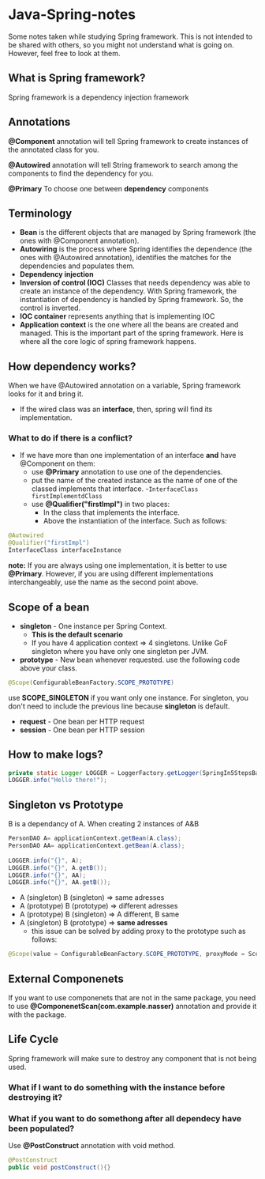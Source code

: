 # Java-Spring-notes
Some notes taken while studying Spring framework. This is not intended to be shared with others, so you might not understand what is going on. However, feel free to look at them.

## What is Spring framework?
Spring framework is a dependency injection framework

## Annotations
**@Component** annotation will tell Spring framework to create instances of the annotated class for you.

**@Autowired** annotation will tell String framework to search among the components to find the dependency for you.

**@Primary** To choose one between **dependency** components 

## Terminology
-   **Bean** is the different objects that are managed by Spring framework (the ones with @Component annotation).
-   **Autowiring** is the process where Spring identifies the dependence (the ones with @Autowired annotation), identifies the matches for the dependencies and populates them.
-   **Dependency injection**
-   **Inversion of control (IOC)** Classes that needs dependency was able to create an instance of the dependency. With Spring framework, the instantiation of dependency is handled by Spring framework. So, the control is inverted.
-   **IOC container** represents anything that is implementing IOC
-   **Application context** is the one where all the beans are created and managed. This is the important part of the spring framework. Here is where all the core logic of spring framework happens.

## How dependency works?
When we have @Autowired annotation on a variable, Spring framework looks for it and bring it. 
-	If the wired class was an **interface**, then, spring will find its implementation.
### What to do if there is a conflict?
-	If we have more than one implementation of an interface **and** have @Component on them:
	-	use **@Primary** annotation to use one of the dependencies. 
	-	put the name of the created instance as the name of one of the classed implements that interface.
		-``` InterfaceClass firstImplementdClass ```
	-	use **@Qualifier("firstImpl")**  in two places:
		-	In the class that implements the interface.
		-	Above the instantiation of the interface. Such as follows: 
```java
@Autowired
@Qualifier("firstImpl")
InterfaceClass interfaceInstance
```
**note:** If you are always using one implementation, it is better to use **@Primary**. However, if you are using different implementations interchangeably, use the name as the second point above.

## Scope of a bean
- **singleton** - One instance per Spring Context. 
	- **This is the default scenario**
	- If you have 4 application context => 4 singletons. Unlike GoF singleton where you have only one singleton per JVM.
- **prototype** - New bean whenever requested. use the following code above your class.
```java
@Scope(ConfigurableBeanFactory.SCOPE_PROTOTYPE)
```
use **SCOPE_SINGLETON** if you want only one instance. For singleton, you don't need to include the previous line because **singleton** is default. 
- **request** - One bean per HTTP request
- **session** - One bean per HTTP session
## How to make logs?
```java
private static Logger LOGGER = LoggerFactory.getLogger(SpringIn5StepsBasicApplication.class);
LOGGER.info("Hello there!");  
```
## Singleton vs Prototype
B is a dependancy of A. When creating 2 instances of A&B
```java
PersonDAO A= applicationContext.getBean(A.class);  
PersonDAO AA= applicationContext.getBean(A.class);  
  
LOGGER.info("{}", A);  
LOGGER.info("{}", A.getB());  
LOGGER.info("{}", AA);  
LOGGER.info("{}", AA.getB());
```
- A (singleton) B (singleton) => same adresses
- A (prototype) B (prototype) => different adresses
- A (prototype) B (singleton) => A different, B same
- A (singleton) B (prototype) =>  **same adresses**
	- this issue can be solved by adding proxy to the prototype such as follows:
```java
@Scope(value = ConfigurableBeanFactory.SCOPE_PROTOTYPE, proxyMode = ScopedProxyMode.TARGET_CLASS)
```
## External Componenets 
If you want to use componenets that are not in the same package, you need to use **@ComponenetScan(com.example.nasser)** annotation and provide it with the package.

## Life Cycle
Spring framework will make sure to destroy any component that is not being used. 
### What if I want to do something with the instance before destroying it?

### What if you want to do somethong after all dependecy have been populated?
Use **@PostConstruct** annotation with void method.
```java
@PostConstruct  
public void postConstruct(){}
```
